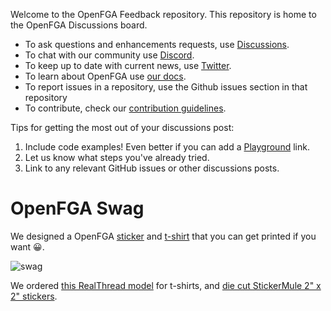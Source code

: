 
Welcome to the OpenFGA Feedback repository. This repository is home to the OpenFGA Discussions board.

- To ask questions and enhancements requests, use [Discussions](https://github.com/openfga/community/discussions).
- To chat with our community use [Discord](https://discord.gg/8naAwJfWN6).
- To keep up to date with current news, use [Twitter](https://twitter.com/openfga).
- To learn about OpenFGA use [our docs](https://openfga.dev/docs).
- To report issues in a repository, use the Github issues section in that repository
- To contribute, check our [contribution guidelines](https://github.com/openfga/.github/blob/main/CONTRIBUTING.md).

Tips for getting the most out of your discussions post:

1. Include code examples! Even better if you can add a [Playground](https://play.fga.dev) link.
2. Let us know what steps you've already tried.
3. Link to any relevant GitHub issues or other discussions posts.

# OpenFGA Swag

We designed a OpenFGA [sticker](brand-assets/openfga-sticker.ai) and [t-shirt](brand-assets/openfga-tshirt.ai) that you can get printed if you want 😀.

![swag](media/swag.png)

We ordered [this RealThread model](https://www.realthread.com/products/next-level-apparel-6210-premium-cvc-crew?color=charcoal&side=front) for t-shirts, and [die cut StickerMule 2" x 2" stickers](https://www.stickermule.com/products/die-cut-stickers).
